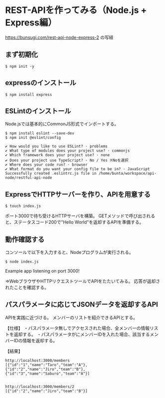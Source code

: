# REST-APIを作ってみる（Node.js + Express編）
https://bunsugi.com/rest-api-node-express-2 の写経

## まず初期化
```
$ npm init -y
```

## expressのインストール
```
$ npm install express
```

## ESLintのインストール
Node.jsでは基本的にCommonJS形式でインポートする。
```
$ npm install eslint --save-dev 
$ npm init @eslint/config

✔ How would you like to use ESLint? · problems
✔ What type of modules does your project use? · commonjs
✔ Which framework does your project use? · none
✔ Does your project use TypeScript? · No / Yes ※Noを選択
✔ Where does your code run? · browser
✔ What format do you want your config file to be in? · JavaScript
Successfully created .eslintrc.js file in /home/bunta/workspace/api-node/restful-api-node
```

## ExpressでHTTPサーバーを作り、APIを用意する
```
$ touch index.js
```
ポート3000で待ち受けるHTTPサーバを構築。 GETメソッドで呼び出されると、ステータスコード200で"Hello World"を返却するAPIを準備する。

## 動作確認する
コンソールで以下を入力すると、Nodeプログラムが実行される。
```
$ node index.js
```
Example app listening on port 3000!

⇒WebブラウザやHTTPリクエストツールでAPIをたたいてみる。
応答が返却されたことを確認する。

## パスパラメータに応じてJSONデータを返却するAPI
APIを実践に近づける。
メンバーのリストを紹介できるAPIとする。

【仕様】
・パスパラメータ無しでアクセスされた場合、全メンバーの情報リストを返却する。
・パスパラメータがにメンバーIDを入れた場合、該当するメンバーIDの情報を返却する。

【結果】
```
http://localhost:3000/members
[{"id":"1","name":"Taro","team":"A"},{"id":"2","name":"Jiro","team":"B"},{"id":"3","name":"Saburo","team":"A"}]


http://localhost:3000/members/2
[{"id":"2","name":"Jiro","team":"B"}]
```